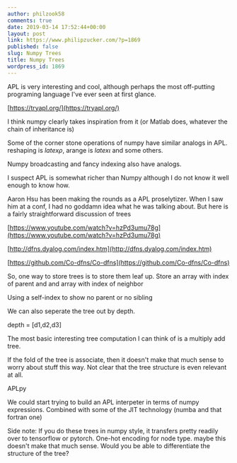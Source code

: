 ```yaml
---
author: philzook58
comments: true
date: 2019-03-14 17:52:44+00:00
layout: post
link: https://www.philipzucker.com/?p=1869
published: false
slug: Numpy Trees
title: Numpy Trees
wordpress_id: 1869
---
```





APL is very interesting and cool, although perhaps the most off-putting programing language I've ever seen at first glance.







[https://tryapl.org/](https://tryapl.org/)







I think numpy clearly takes inspiration from it (or Matlab does, whatever the chain of inheritance is)







Some of the corner stone operations of numpy have similar analogs in APL. reshaping is $latex \rho$, arange is $latex \iota$ and some others.







Numpy broadcasting and fancy indexing also have analogs.







I suspect APL is somewhat richer than Numpy although I do not know it well enough to know how.







Aaron Hsu has been making the rounds as a APL proselytizer. When I saw him at a conf, I had no goddamn idea what he was talking about. But here is a fairly straightforward discussion of trees 







[https://www.youtube.com/watch?v=hzPd3umu78g](https://www.youtube.com/watch?v=hzPd3umu78g)







[http://dfns.dyalog.com/index.htm](http://dfns.dyalog.com/index.htm)







[https://github.com/Co-dfns/Co-dfns](https://github.com/Co-dfns/Co-dfns)







So, one way to store trees is to store them leaf up. Store an array with index of parent and and array with index of neighbor







Using a self-index to show no parent or no sibling







We can also seperate the tree out by depth.







depth = [d1,d2,d3]







The most basic interesting tree computation I can think of is a multiply add tree.







If the fold of the tree is associate, then it doesn't make that much sense to worry about stuff this way. Not clear that the tree structure is even relevant at all.













APLpy







We could start trying to build an APL interpeter in terms of numpy expressions. Combined with some of the JIT technology (numba and that fortran one)







Side note: If you do these trees in numpy style, it transfers pretty readily over to tensorflow or pytorch. One-hot encoding for node type. maybe this doesn't make that much sense. Would you be able to differentiate the structure of the tree?



